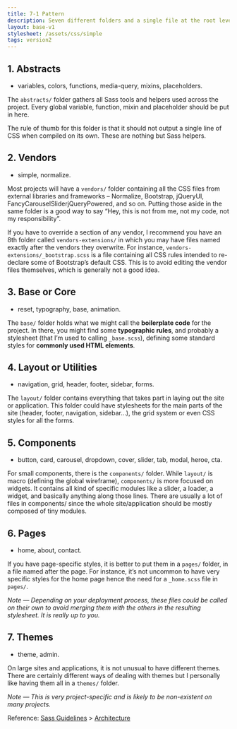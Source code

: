 ```yaml
---
title: 7-1 Pattern
description: Seven different folders and a single file at the root level
layout: base-v1
stylesheet: /assets/css/simple
tags: version2
---
```

## 1. Abstracts

- variables, colors, functions, media-query, mixins, placeholders.

The `abstracts/` folder gathers all Sass tools and helpers used across the project. Every global variable, function, mixin and placeholder should be put in here.

The rule of thumb for this folder is that it should not output a single line of CSS when compiled on its own. These are nothing but Sass helpers.

## 2. Vendors

- simple, normalize.

Most projects will have a `vendors/` folder containing all the CSS files from external libraries and frameworks – Normalize, Bootstrap, jQueryUI, FancyCarouselSliderjQueryPowered, and so on. Putting those aside in the same folder is a good way to say “Hey, this is not from me, not my code, not my responsibility”.

If you have to override a section of any vendor, I recommend you have an 8th folder called `vendors-extensions/` in which you may have files named exactly after the vendors they overwrite. For instance, `vendors-extensions/_bootstrap.scss` is a file containing all CSS rules intended to re-declare some of Bootstrap’s default CSS. This is to avoid editing the vendor files themselves, which is generally not a good idea.

## 3. Base or Core

- reset, typography, base, animation.

The `base/` folder holds what we might call the **boilerplate code** for the project. In there, you might find some **typographic rules**, and probably a stylesheet (that I’m used to calling `_base.scss`), defining some standard styles for **commonly used HTML elements**.

## 4. Layout or Utilities

- navigation, grid, header, footer, sidebar, forms.

The `layout/` folder contains everything that takes part in laying out the site or application. This folder could have stylesheets for the main parts of the site (header, footer, navigation, sidebar…), the grid system or even CSS styles for all the forms.

## 5. Components

- button, card, carousel, dropdown, cover, slider, tab, modal, heroe, cta.

For small components, there is the `components/` folder. While `layout/` is macro (defining the global wireframe), `components/` is more focused on widgets. It contains all kind of specific modules like a slider, a loader, a widget, and basically anything along those lines. There are usually a lot of files in components/ since the whole site/application should be mostly composed of tiny modules.

## 6. Pages

- home, about, contact.

If you have page-specific styles, it is better to put them in a `pages/` folder, in a file named after the page. For instance, it’s not uncommon to have very specific styles for the home page hence the need for a `_home.scss` file in `pages/`.

*Note — Depending on your deployment process, these files could be called on their own to avoid merging them with the others in the resulting stylesheet. It is really up to you.*

## 7. Themes

- theme, admin.

On large sites and applications, it is not unusual to have different themes. There are certainly different ways of dealing with themes but I personally like having them all in a `themes/` folder.

*Note — This is very project-specific and is likely to be non-existent on many projects.*

Reference: [Sass Guidelines](https://sass-guidelin.es/) > [Architecture](https://sass-guidelin.es/#architecture)
